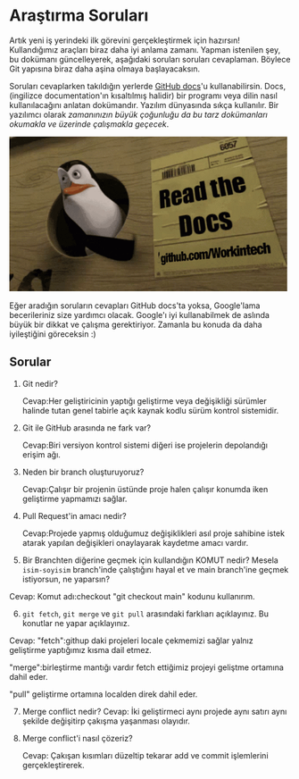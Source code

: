 # Araştırma Soruları

Artık yeni iş yerindeki ilk görevini gerçekleştirmek için hazırsın! Kullandığımız araçları biraz daha iyi anlama zamanı. Yapman istenilen şey, bu dokümanı güncelleyerek, aşağıdaki soruları soruları cevaplaman. Böylece Git yapısına biraz daha aşina olmaya başlayacaksın.

Soruları cevaplarken takıldığın yerlerde [GitHub docs](https://docs.github.com/en)'u kullanabilirsin. Docs, (ingilizce documentation'ın kısaltılmış halidir) bir programı veya dilin nasıl kullanılacağını anlatan dokümandır. Yazılım dünyasında sıkça kullanılır. Bir yazılımcı olarak _zamanınızın büyük çoğunluğu da bu tarz dokümanları okumakla ve üzerinde çalışmakla geçecek_.

![READ THE DOCS](https://github.com/Workintech/FSWeb-S1G1-Projesi-Web-Development-Projesi-icin-Git/blob/main/read-the-docs-wit.gif?raw=true)

Eğer aradığın soruların cevapları GitHub docs'ta yoksa, Google'lama becerileriniz size yardımcı olacak. Google'ı iyi kullanabilmek de aslında büyük bir dikkat ve çalışma gerektiriyor. Zamanla bu konuda da daha iyileştiğini göreceksin :)

## Sorular

1. Git nedir?

    Cevap:Her geliştiricinin yaptığı geliştirme veya değişikliği sürümler halinde tutan genel tabirle açık kaynak kodlu sürüm kontrol sistemidir.

2. Git ile GitHub arasında ne fark var?

    Cevap:Biri versiyon kontrol sistemi diğeri ise projelerin depolandığı erişim ağı.

3. Neden bir branch oluşturuyoruz?

   Cevap:Çalışır bir projenin üstünde proje halen çalışır konumda iken geliştirme yapmamızı sağlar.

4. Pull Request'in amacı nedir?

   Cevap:Projede yapmış olduğumuz değişiklikleri asıl proje sahibine istek atarak yapılan değişikleri onaylayarak kaydetme amacı vardır.

5. Bir Branchten diğerine geçmek için kullandığın KOMUT nedir? Mesela `isim-soyisim` branch'inde çalıştığını hayal et ve main branch'ine geçmek istiyorsun, ne yaparsın?

Cevap: Komut adı:checkout   "git checkout main" kodunu kullanırım.

6. `git fetch`, `git merge` ve `git pull` arasındaki farklıarı açıklayınız. Bu konutlar ne yapar açıklayınız.

Cevap:
"fetch":githup daki projeleri locale çekmemizi sağlar yalnız geliştirme yaptığımız kısma
dail etmez.

"merge":birleştirme mantığı vardır fetch ettiğimiz projeyi geliştme ortamına dahil eder.

"pull" geliştirme ortamına localden direk dahil eder.

7. Merge conflict nedir?
  Cevap: İki geliştirmeci aynı projede aynı satırı aynı şekilde değişitirp çakışma yaşanması olayıdır.

8. Merge conflict'i nasıl çözeriz?

   Cevap: Çakışan kısımları düzeltip tekarar add ve commit işlemlerini gerçekleştirerek.
